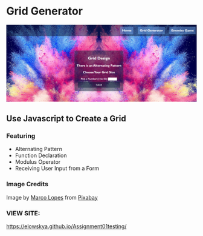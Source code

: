 <h1>Grid Generator</h1>
<img src="img/gridGenerator.PNG">

<h2>Use Javascript to Create a Grid</h2>
<h3>Featuring</h3>
<ul>
    <li> Alternating Pattern </li>
    <li> Function Declaration</li>
    <li> Modulus Operator</li>
    <li> Receiving User Input from a Form</li>
</ul>


<h3>Image Credits </h3>
<p>Image by <a href="https://pixabay.com/users/Kordspace-4895130/?utm_source=link-attribution&amp;utm_medium=referral&amp;utm_campaign=image&amp;utm_content=2166395">Marco Lopes</a> from <a href="https://pixabay.com/?utm_source=link-attribution&amp;utm_medium=referral&amp;utm_campaign=image&amp;utm_content=2166395">Pixabay</a></p>

<h3>VIEW SITE:</h3>
<a href="https://elowskya.github.io/Assignment01testing/">https://elowskya.github.io/Assignment01testing/</a>



